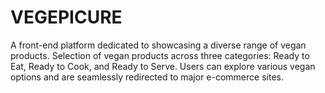 # VEGEPICURE
A front-end platform dedicated to showcasing a diverse range of vegan products. Selection of vegan
products across three categories: Ready to Eat, Ready to Cook, and Ready to Serve. Users can explore various vegan options
and are seamlessly redirected to major e-commerce sites.
